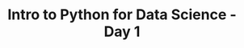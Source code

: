 ---
lang: en-US
lang-id: intro-to-python-2021-summer-day-1
title: Intro to Python for Data Science - Day 1
---
